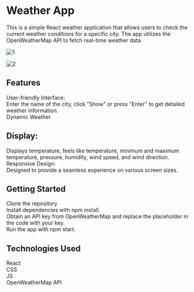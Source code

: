 <h1>Weather App</h1>

This is a simple React weather application that allows users to check the current weather conditions for a specific city. The app utilizes the OpenWeatherMap API to fetch real-time weather data.


![1](https://github.com/Living-Hell/WeatherApp/assets/74912161/b79ed756-2d38-46ab-9e8a-ef3956f9666c)

![2](https://github.com/Living-Hell/WeatherApp/assets/74912161/502f9ead-f801-487c-b1ec-c3a1220612bd)
<h2>Features </h2>
User-friendly Interface: <br>
Enter the name of the city, click "Show" or press "Enter" to get detailed weather information.<br>
Dynamic Weather <br>
<h2>
Display:<br>
</h2>
Displays temperature, feels like temperature, minimum and maximum temperature, pressure, humidity, wind speed, and wind direction.<br>
Responsive Design: <br>
Designed to provide a seamless experience on various screen sizes.<br>

<h2>
Getting Started<br>
</h2>
Clone the repository<br>
Install dependencies with npm install.<br>
Obtain an API key from OpenWeatherMap and replace the placeholder in the code with your key.<br>
Run the app with npm start.<br>


<h2>
Technologies Used<br></h2>
React<br>
CSS<br>
JS<br>
OpenWeatherMap API<br>
